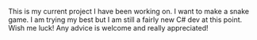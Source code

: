 This is my current project I have been working on. I want to make a snake game. 
I am trying my best but I am still a fairly new C# dev at this point.
Wish me luck! Any advice is welcome and really appreciated!
